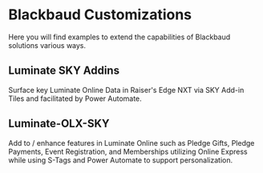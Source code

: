 # Blackbaud Customizations
Here you will find examples to extend the capabilities of Blackbaud solutions various ways. 

## Luminate SKY Addins

Surface key Luminate Online Data in Raiser's Edge NXT via SKY Add-in Tiles and facilitated by Power Automate.  

## Luminate-OLX-SKY

Add to / enhance features in Luminate Online such as Pledge Gifts, Pledge Payments, Event Registration, and Memberships utilizing Online Express while using S-Tags and Power Automate to support personalization.
 
